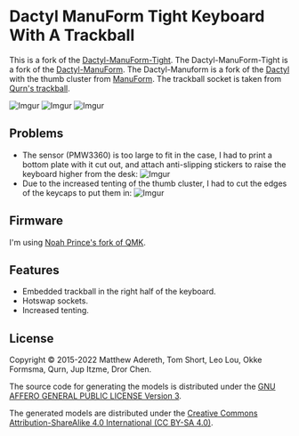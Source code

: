 # Dactyl ManuForm Tight Keyboard With A Trackball

This is a fork of the [Dactyl-ManuForm-Tight](https://github.com/okke-formsma/dactyl-manuform-tight). The Dactyl-ManuForm-Tight is a fork of the [Dactyl-ManuForm](https://github.com/tshort/dactyl-keyboard). The Dactyl-Manuform is a fork of the [Dactyl](https://github.com/adereth/dactyl-keyboard) with the thumb cluster from [ManuForm](https://github.com/jeffgran/ManuForm).
The trackball socket is taken from [Qurn's trackball](https://gitlab.com/keyboards1/dm_r_track/-/tree/master).

![Imgur](https://i.imgur.com/wm7Yq1O.jpg)
![Imgur](https://i.imgur.com/fzT6SjV.jpg)
![Imgur](https://i.imgur.com/2P6wJYQ.jpg)

## Problems
- The sensor (PMW3360) is too large to fit in the case, I had to print a bottom plate with it cut out, and attach anti-slipping stickers to raise the keyboard higher from the desk:
![Imgur](https://i.imgur.com/esv2Nww.jpg)
- Due to the increased tenting of the thumb cluster, I had to cut the edges of the keycaps to put them in:
![Imgur](https://i.imgur.com/sQflYZF.jpg)

## Firmware
I'm using [Noah Prince's fork of QMK](https://github.com/noahprince22/qmk_firmware/tree/trackball).

## Features
- Embedded trackball in the right half of the keyboard.
- Hotswap sockets.
- Increased tenting.

## License

Copyright © 2015-2022 Matthew Adereth, Tom Short, Leo Lou, Okke Formsma, Qurn, Jup Itzme, Dror Chen.

The source code for generating the models is distributed under the [GNU AFFERO GENERAL PUBLIC LICENSE Version 3](LICENSE).

The generated models are distributed under the [Creative Commons Attribution-ShareAlike 4.0 International (CC BY-SA 4.0)](LICENSE-models).
